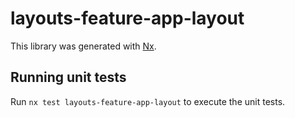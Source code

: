 # layouts-feature-app-layout

This library was generated with [Nx](https://nx.dev).

## Running unit tests

Run `nx test layouts-feature-app-layout` to execute the unit tests.
